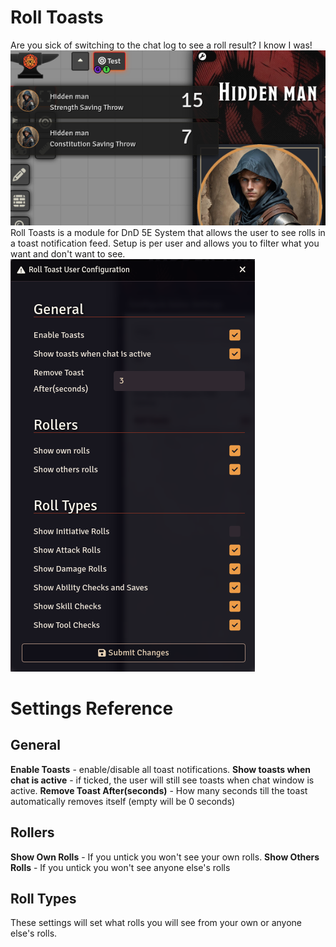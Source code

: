 # Roll Toasts
Are you sick of switching to the chat log to see a roll result? I know I was!
![main screenshot](screens/main.png)
Roll Toasts is a module for DnD 5E System that allows the user to see rolls in a toast notification feed.
Setup is per user and allows you to filter what you want and don't want to see.
![settings screens](screens/settings.png)

# Settings Reference
## General
**Enable Toasts** - enable/disable all toast notifications.
**Show toasts when chat is active** - if ticked, the user will still see toasts when chat window is active.
**Remove Toast After(seconds)** - How many seconds till the toast automatically removes itself (empty will be 0 seconds)

## Rollers
**Show Own Rolls** - If you untick you won't see your own rolls.
**Show Others Rolls** - If you untick you won't see anyone else's rolls

## Roll Types
These settings will set what rolls you will see from your own or anyone else's rolls.